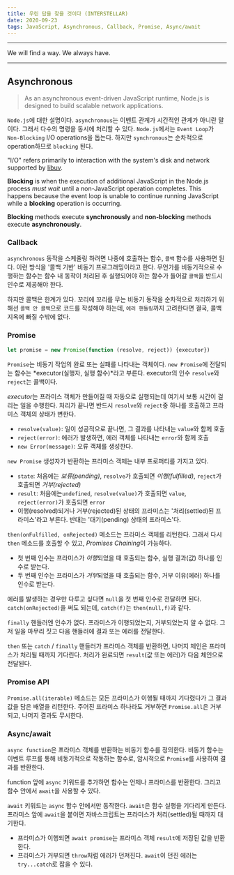 ```yaml
---
title: 우린 답을 찾을 것이다 (INTERSTELLAR)
date: 2020-09-23
tags: JavaScript, Asynchronous, Callback, Promise, Async/await
---
```


---

We will find a way. We always have.

---

## Asynchronous

> As an asynchronous event-driven JavaScript runtime, Node.js is designed to build scalable network applications.

`Node.js`에 대한 설명이다. `asynchronous`는 이벤트 관계가 시간적인 관계가 아니란 말이다. 그래서 다수의 명령을 동시에 처리할 수 있다. `Node.js`에서는 `Event Loop`가 `Non-Blocking` I/O operations을 돕는다. 하지만 `synchronous`는 순차적으로 operation하므로 `blocking` 된다.

"I/O" refers primarily to interaction with the system's disk and network supported by [libuv](https://libuv.org/).

**Blocking** is when the execution of additional JavaScript in the Node.js process _must wait_ until a non-JavaScript operation completes. This happens because the event loop is unable to continue running JavaScript while a **blocking** operation is occurring.

**Blocking** methods execute **synchronously** and **non-blocking** methods execute **asynchronously**.

### Callback

`asynchronous` 동작을 스케줄링 하려면 나중에 호출하는 함수, `콜백` 함수를 사용하면 된다. 이런 방식을 '콜백 기반' 비동기 프로그래밍이라고 한다. 무언가를 비동기적으로 수행하는 함수는 함수 내 동작이 처리된 후 실행되어야 하는 함수가 들어갈 `콜백`을 반드시 인수로 제공해야 한다.

하지만 콜백은 한계가 있다. 꼬리에 꼬리를 무는 비동기 동작을 순차적으로 처리하기 위해선 `콜백 안 콜백`으로 코드를 작성해야 하는데, `에러 핸들링`까지 고려한다면 결국, 콜백 지옥에 빠질 수밖에 없다.

### Promise

```javascript
let promise = new Promise(function (resolve, reject)) {executor})
```

`Promise`는 비동기 작업의 완료 또는 실패를 나타내는 객체이다. `new Promise`에 전달되는 함수는 *executor(실행자, 실행 함수)*라고 부른다. executor의 인수 `resolve`와 `reject`는 콜백이다.

*executor*는 프라미스 객체가 만들어질 때 자동으로 실행되는데 여기서 보통 시간이 걸리는 일을 수행한다. 처리가 끝나면 반드시 `resolve`와 `reject`중 하나를 호출하고 프라미스 객체의 상태가 변한다.

- `resolve(value)`: 일이 성공적으로 끝나면, 그 결과를 나타내는 `value`와 함께 호출
- `reject(error)`: 에러가 발생하면, 에러 객체를 나타내는 `error`와 함께 호출
- `new Error(message)`: 오류 객체를 생성한다.

`new Promise` 생성자가 반환하는 프라미스 객체는 내부 프로퍼티를 가지고 있다.

- `state`: 처음에는 _보류(pending)_, `resolve`가 호출되면 _이행(fulfilled)_, `reject`가 호출되면 _거부(rejected)_
- `result`: 처음에는`undefined`, `resolve(value)`가 호출되면 `value`, `reject(error)`가 호출되면 `error`
- 이행(resolved)되거나 거부(rejected)된 상태의 프라미스는 '처리(settled)된 프라미스'라고 부른다. 반대는 '대기(pending) 상태의 프라미스'다.

`then(onFulfilled, onRejected)` 메소드는 프라미스 객체를 리턴한다. 그래서 다시 `then` 메소드를 호출할 수 있고, *Promises Chaining*이 가능하다.

- 첫 번째 인수는 프라미스가 *이행*되었을 때 호출되는 함수, 실행 결과(값) 하나를 인수로 받는다.
- 두 번째 인수는 프라미스가 *거부*되었을 때 호출되는 함수, 거부 이유(에러) 하나를 인수로 받는다.

에러를 발생하는 경우만 다루고 싶다면 `null`을 첫 번째 인수로 전달하면 된다. `catch(onRejected)`을 써도 되는데, `catch(f)`는 `then(null,f)`과 같다.

`finally` 핸들러엔 인수가 없다. 프라미스가 이행되었는지, 거부되었는지 알 수 없다. 그저 일을 마무리 짓고 다음 핸들러에 결과 또는 에러를 전달한다.

`then` 또는 `catch` / `finally` 핸들러가 프라미스 객체를 반환하면, 나머지 체인은 프라미스가 처리될 때까지 기다린다. 처리가 완료되면 `result`(값 또는 에러)가 다음 체인으로 전달된다.

### Promise API

`Promise.all(iterable)` 메소드는 모든 프라미스가 이행될 때까지 기다렸다가 그 결과값을 담은 배열을 리턴한다. 주어진 프라미스 하나라도 거부하면 `Promise.all`은 거부되고, 나머지 결과도 무시한다.

### Async/await

`async function`은 프라미스 객체를 반환하는 비동기 함수를 정의한다. 비동기 함수는 이벤트 루프를 통해 비동기적으로 작동하는 함수로, 암시적으로 `Promise`를 사용하여 결과를 반환한다.

function 앞에 `async` 키워드를 추가하면 함수는 언제나 프라미스를 반환한다. 그리고 함수 안에서 `await`을 사용할 수 있다.

`await` 키워드는 `async` 함수 안에서만 동작한다. `await`은 함수 실행을 기다리게 만든다. 프라미스 앞에 `await`을 붙이면 자바스크립트는 프라미스가 처리(settled)될 때까지 대기한다.

- 프라미스가 이행되면 `await promise`는 프라미스 객체 `result`에 저장된 값을 반환한다.
- 프라미스가 거부되면 `throw`처럼 에러가 던져진다. `await`이 던진 에러는 `try...catch`로 잡을 수 있다.
